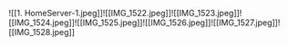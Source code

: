 
![[1. HomeServer-1.jpeg]]![[IMG_1522.jpeg]]![[IMG_1523.jpeg]]![[IMG_1524.jpeg]]![[IMG_1525.jpeg]]![[IMG_1526.jpeg]]![[IMG_1527.jpeg]]![[IMG_1528.jpeg]]
